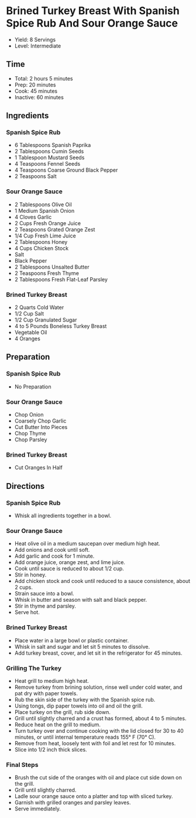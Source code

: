 # Brined Turkey Breast With Spanish Spice Rub And Sour Orange Sauce

* Yield: 8 Servings
* Level: Intermediate

## Time

* Total: 2 hours 5 minutes
* Prep: 20 minutes
* Cook: 45 minutes
* Inactive: 60 minutes

## Ingredients

### Spanish Spice Rub

* 6 Tablespoons Spanish Paprika
* 2 Tablespoons Cumin Seeds
* 1 Tablespoon Mustard Seeds
* 4 Teaspoons Fennel Seeds
* 4 Teaspoons Coarse Ground Black Pepper
* 2 Teaspoons Salt

### Sour Orange Sauce

* 2 Tablespoons Olive Oil
* 1 Medium Spanish Onion
* 4 Cloves Garlic
* 2 Cups Fresh Orange Juice
* 2 Teaspoons Grated Orange Zest
* 1/4 Cup Fresh Lime Juice
* 2 Tablespoons Honey
* 4 Cups Chicken Stock
* Salt
* Black Pepper
* 2 Tablespoons Unsalted Butter
* 2 Teaspoons Fresh Thyme
* 2 Tablespoons Fresh Flat-Leaf Parsley

### Brined Turkey Breast

* 2 Quarts Cold Water
* 1/2 Cup Salt
* 1/2 Cup Granulated Sugar
* 4 to 5 Pounds Boneless Turkey Breast
* Vegetable Oil
* 4 Oranges

## Preparation

### Spanish Spice Rub

* No Preparation

### Sour Orange Sauce

* Chop Onion
* Coarsely Chop Garlic
* Cut Butter Into Pieces
* Chop Thyme
* Chop Parsley

### Brined Turkey Breast

* Cut Oranges In Half

## Directions

### Spanish Spice Rub

* Whisk all ingredients together in a bowl.

### Sour Orange Sauce

* Heat olive oil in a medium saucepan over medium high heat.
* Add onions and cook until soft.
* Add garlic and cook for 1 minute.
* Add orange juice, orange zest, and lime juice.
* Cook until sauce is reduced to about 1/2 cup.
* Stir in honey.
* Add chicken stock and cook until reduced to a sauce consistence, about 2 cups.
* Strain sauce into a bowl.
* Whisk in butter and season with salt and black pepper.
* Stir in thyme and parsley.
* Serve hot.

### Brined Turkey Breast

* Place water in a large bowl or plastic container.
* Whisk in salt and sugar and let sit 5 minutes to dissolve.
* Add turkey breast, cover, and let sit in the refrigerator for 45 minutes.

### Grilling The Turkey

* Heat grill to medium high heat.
* Remove turkey from brining solution, rinse well under cold water, and pat dry with paper towels.
* Rub the skin side of the turkey with the Spanish spice rub.
* Using tongs, dip paper towels into oil and oil the grill.
* Place turkey on the grill, rub side down.
* Grill until slightly charred and a crust has formed, about 4 to 5 minutes.
* Reduce heat on the grill to medium.
* Turn turkey over and continue cooking with the lid closed for 30 to 40 minutes, or until internal temperature reads 155&deg; F (70&deg; C).
* Remove from heat, loosely tent with foil and let rest for 10 minutes.
* Slice into 1/2 inch thick slices.

### Final Steps

* Brush the cut side of the oranges with oil and place cut side down on the grill.
* Grill  until slightly charred.
* Ladle sour orange sauce onto a platter and top with sliced turkey.
* Garnish with grilled oranges and parsley leaves.
* Serve immediately.
